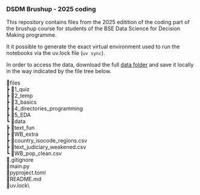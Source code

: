 ### DSDM Brushup - 2025 coding

This repository contains files from the 2025 editition of the coding part of the brushup course for students of the BSE Data Science for Decision Making programme. 

It it possible to generate the exact virtual environment used to run the notebooks via the uv.lock file (`uv sync`).

In order to access the data, download the full [data folder](https://drive.google.com/drive/folders/1v5LPtVH3DDpu4Hj3Df7W8VfqMpqCFtiF?usp=drive_link) and save it locally in the way indicated by the file tree below.

📂files\
┣ 📂1_quiz\
┣ 📂2_temp\
┣ 📂3_basics\
┣ 📂4_directories_programming\
┣ 📂5_EDA\
┗ 📂data\
    ┣ 📂text_fun\
    ┣ 📂WB_extra\
    ┣ 📜country_isocode_regions.csv\
    ┣ 📜text_judiciary_weakened.csv\
    ┗ 📜WB_pop_clean.csv\
📜.gitignore\
📜main.py\
📜pyproject.toml\
📜README.md\
📜uv.lock\


